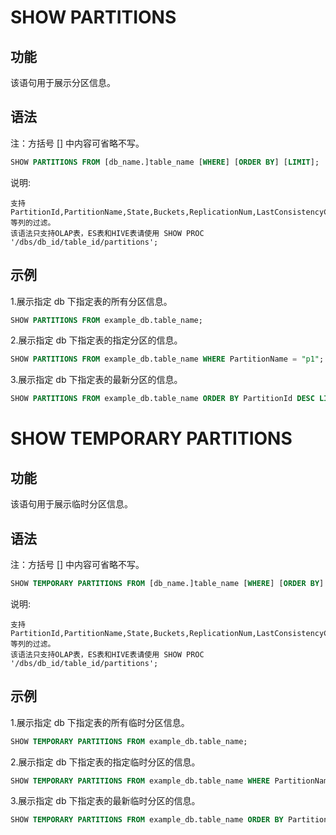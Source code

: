 # SHOW PARTITIONS

## 功能

该语句用于展示分区信息。

## 语法

注：方括号 [] 中内容可省略不写。

```sql
SHOW PARTITIONS FROM [db_name.]table_name [WHERE] [ORDER BY] [LIMIT];
```

说明:

```plain text
支持PartitionId,PartitionName,State,Buckets,ReplicationNum,LastConsistencyCheckTime等列的过滤。
该语法只支持OLAP表，ES表和HIVE表请使用 SHOW PROC '/dbs/db_id/table_id/partitions';
```

## 示例

1.展示指定 db 下指定表的所有分区信息。

```sql
SHOW PARTITIONS FROM example_db.table_name;
```

2.展示指定 db 下指定表的指定分区的信息。

```sql
SHOW PARTITIONS FROM example_db.table_name WHERE PartitionName = "p1";
```

3.展示指定 db 下指定表的最新分区的信息。

```sql
SHOW PARTITIONS FROM example_db.table_name ORDER BY PartitionId DESC LIMIT 1;
```

# SHOW TEMPORARY PARTITIONS

## 功能

该语句用于展示临时分区信息。

## 语法

注：方括号 [] 中内容可省略不写。

```sql
SHOW TEMPORARY PARTITIONS FROM [db_name.]table_name [WHERE] [ORDER BY] [LIMIT];
```

说明:

```plain text
支持PartitionId,PartitionName,State,Buckets,ReplicationNum,LastConsistencyCheckTime等列的过滤。
该语法只支持OLAP表，ES表和HIVE表请使用 SHOW PROC '/dbs/db_id/table_id/partitions';
```

## 示例

1.展示指定 db 下指定表的所有临时分区信息。

```sql
SHOW TEMPORARY PARTITIONS FROM example_db.table_name;
```

2.展示指定 db 下指定表的指定临时分区的信息。

```sql
SHOW TEMPORARY PARTITIONS FROM example_db.table_name WHERE PartitionName = "p1";
```

3.展示指定 db 下指定表的最新临时分区的信息。

```sql
SHOW TEMPORARY PARTITIONS FROM example_db.table_name ORDER BY PartitionId DESC LIMIT 1;
```
